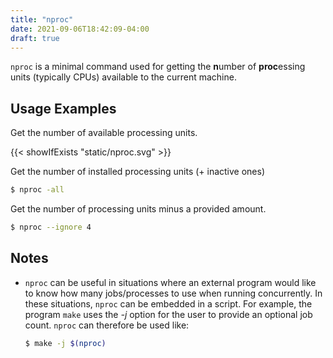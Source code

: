 ```yaml
---
title: "nproc"
date: 2021-09-06T18:42:09-04:00
draft: true
---
```


`nproc` is a minimal command used for getting the **n**umber of **proc**essing
units (typically CPUs) available to the current machine.

## Usage Examples

Get the number of available processing units.

{{< showIfExists "static/nproc.svg" >}}

Get the number of installed processing units (+ inactive ones)

```bash
$ nproc -all
```

Get the number of processing units minus a provided amount.

```bash
$ nproc --ignore 4
```

## Notes

- `nproc` can be useful in situations where an external program would like to
  know how many jobs/processes to use when running concurrently. In these
  situations, `nproc` can be embedded in a script. For example, the program
  `make` uses the _-j_ option for the user to provide an optional job count.
  `nproc` can therefore be used like:

  ```bash
  $ make -j $(nproc)
  ```
